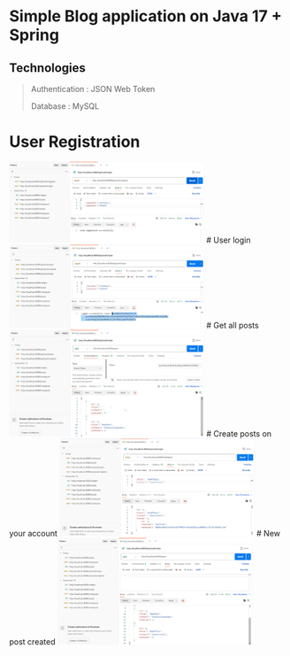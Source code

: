 # Simple Blog application on Java 17 + Spring

## Technologies
>Authentication : JSON Web Token
>
>Database : MySQL

# User Registration
<img src ="https://github.com/notTard/javablog/blob/main/proof/Screenshot_41.png" width="70%" height="50%" alt="Скрин регистрации">
# User login
<img src ="https://github.com/notTard/javablog/blob/main/proof/Screenshot_42.png" width="70%" height="50%" alt="Скрин логина">
# Get all posts
<img src ="https://github.com/notTard/javablog/blob/main/proof/Screenshot_43.png" width="70%" height="50%" alt="полученние всех постов">
# Create posts on your account
<img src ="https://github.com/notTard/javablog/blob/main/proof/Screenshot_44.png" width="70%" height="50%" alt="создание поста на вашем аккаунте">
# New post created
<img src ="https://github.com/notTard/javablog/blob/main/proof/Screenshot_45.png" width="70%" height="50%" alt="новый пост появился">
